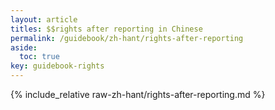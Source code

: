 ```yaml
---
layout: article
titles: $$rights after reporting in Chinese
permalink: /guidebook/zh-hant/rights-after-reporting
aside:
  toc: true
key: guidebook-rights
---
```


{% include_relative raw-zh-hant/rights-after-reporting.md %}
